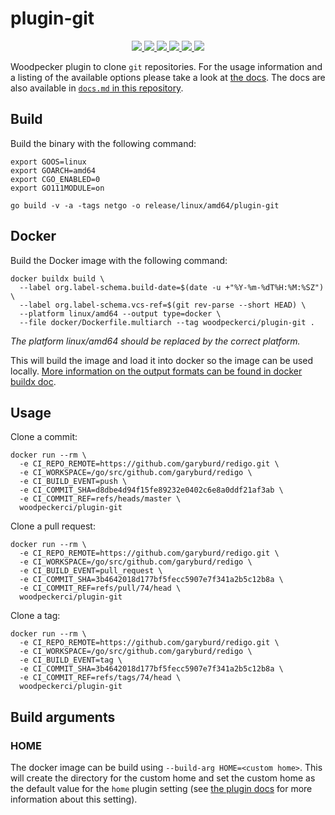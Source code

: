 # plugin-git

<p align="center">
  <a href="https://ci.woodpecker-ci.org/repos/5586" title="Build Status">
    <img src="https://ci.woodpecker-ci.org/api/badges/5586/status.svg">
  </a>
  <a href="https://discord.gg/fcMQqSMXJy" title="Join the Discord chat at https://discord.gg/fcMQqSMXJy">
    <img src="https://img.shields.io/discord/838698813463724034.svg">
  </a>
  <a href="https://goreportcard.com/report/github.com/woodpecker-ci/plugin-git" title="Go Report Card">
    <img src="https://goreportcard.com/badge/github.com/woodpecker-ci/plugin-git">
  </a>
  <a href="https://godoc.org/github.com/woodpecker-ci/plugin-git" title="GoDoc">
    <img src="https://godoc.org/github.com/woodpecker-ci/plugin-git?status.svg">
  </a>
  <a href="https://hub.docker.com/r/woodpeckerci/plugin-git" title="Docker pulls">
    <img src="https://img.shields.io/docker/pulls/woodpeckerci/plugin-git">
  </a>
  <a href="https://opensource.org/licenses/Apache-2.0" title="License: Apache-2.0">
    <img src="https://img.shields.io/badge/License-Apache%202.0-blue.svg">
  </a>
</p>

Woodpecker plugin to clone `git` repositories. For the usage information and a listing of the available options please take a look at [the docs](https://woodpecker-ci.org/plugins/Git%20Clone).
The docs are also available in [`docs.md` in this repository](docs.md).

## Build

Build the binary with the following command:

```console
export GOOS=linux
export GOARCH=amd64
export CGO_ENABLED=0
export GO111MODULE=on

go build -v -a -tags netgo -o release/linux/amd64/plugin-git
```

## Docker

Build the Docker image with the following command:

```console
docker buildx build \
  --label org.label-schema.build-date=$(date -u +"%Y-%m-%dT%H:%M:%SZ") \
  --label org.label-schema.vcs-ref=$(git rev-parse --short HEAD) \
  --platform linux/amd64 --output type=docker \
  --file docker/Dockerfile.multiarch --tag woodpeckerci/plugin-git .
```

*The platform linux/amd64 should be replaced by the correct platform.*

This will build the image and load it into docker so the image can be used locally.
[More information on the output formats can be found in docker buildx doc](https://docs.docker.com/engine/reference/commandline/buildx_build/#output).

## Usage

Clone a commit:

```console
docker run --rm \
  -e CI_REPO_REMOTE=https://github.com/garyburd/redigo.git \
  -e CI_WORKSPACE=/go/src/github.com/garyburd/redigo \
  -e CI_BUILD_EVENT=push \
  -e CI_COMMIT_SHA=d8dbe4d94f15fe89232e0402c6e8a0ddf21af3ab \
  -e CI_COMMIT_REF=refs/heads/master \
  woodpeckerci/plugin-git
```

Clone a pull request:

```console
docker run --rm \
  -e CI_REPO_REMOTE=https://github.com/garyburd/redigo.git \
  -e CI_WORKSPACE=/go/src/github.com/garyburd/redigo \
  -e CI_BUILD_EVENT=pull_request \
  -e CI_COMMIT_SHA=3b4642018d177bf5fecc5907e7f341a2b5c12b8a \
  -e CI_COMMIT_REF=refs/pull/74/head \
  woodpeckerci/plugin-git
```

Clone a tag:

```console
docker run --rm \
  -e CI_REPO_REMOTE=https://github.com/garyburd/redigo.git \
  -e CI_WORKSPACE=/go/src/github.com/garyburd/redigo \
  -e CI_BUILD_EVENT=tag \
  -e CI_COMMIT_SHA=3b4642018d177bf5fecc5907e7f341a2b5c12b8a \
  -e CI_COMMIT_REF=refs/tags/74/head \
  woodpeckerci/plugin-git
```

## Build arguments

### HOME

The docker image can be build using `--build-arg HOME=<custom home>`.
This will create the directory for the custom home and set the custom home as the default value for the `home` plugin setting (see [the plugin docs](./docs.md) for more information about this setting).
